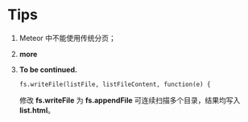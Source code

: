 # Tips

1.  Meteor 中不能使用传统分页；

2.  **more**

3.  **To be continued.**
    <pre><code>fs.writeFile(listFile, listFileContent, function(e) {
    </code></pre>
    修改 **fs.writeFile** 为 **fs.appendFile** 可连续扫描多个目录，结果均写入 **list.html**。

